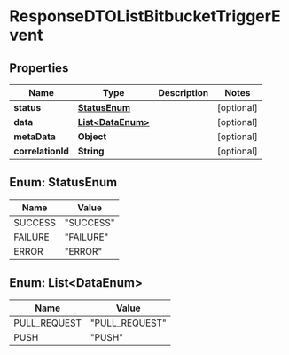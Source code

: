 # ResponseDTOListBitbucketTriggerEvent

## Properties
Name | Type | Description | Notes
------------ | ------------- | ------------- | -------------
**status** | [**StatusEnum**](#StatusEnum) |  |  [optional]
**data** | [**List&lt;DataEnum&gt;**](#List&lt;DataEnum&gt;) |  |  [optional]
**metaData** | **Object** |  |  [optional]
**correlationId** | **String** |  |  [optional]

<a name="StatusEnum"></a>
## Enum: StatusEnum
Name | Value
---- | -----
SUCCESS | &quot;SUCCESS&quot;
FAILURE | &quot;FAILURE&quot;
ERROR | &quot;ERROR&quot;

<a name="List<DataEnum>"></a>
## Enum: List&lt;DataEnum&gt;
Name | Value
---- | -----
PULL_REQUEST | &quot;PULL_REQUEST&quot;
PUSH | &quot;PUSH&quot;

